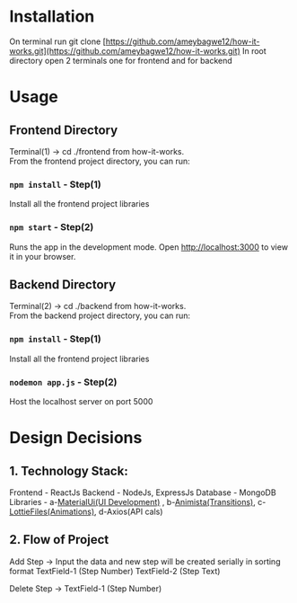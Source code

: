 # Installation

On terminal run git clone [https://github.com/ameybagwe12/how-it-works.git](https://github.com/ameybagwe12/how-it-works.git)
In root directory open 2 terminals one for frontend and for backend

# Usage

## Frontend Directory

Terminal(1) -> cd ./frontend from how-it-works.\
From the frontend project directory, you can run:

### `npm install` - Step(1)

Install all the frontend project libraries

### `npm start` - Step(2)

Runs the app in the development mode.
Open [http://localhost:3000](http://localhost:3000) to view it in your browser.

## Backend Directory

Terminal(2) -> cd ./backend from how-it-works.\
From the backend project directory, you can run:

### `npm install` - Step(1)

Install all the frontend project libraries

### `nodemon app.js` - Step(2)

Host the localhost server on port 5000

# Design Decisions

## 1. Technology Stack:

Frontend - ReactJs
Backend - NodeJs, ExpressJs
Database - MongoDB
Libraries -
a-[MaterialUi(UI Development)](https://mui.com/material-ui/getting-started/) ,
b-[Animista(Transitions)](https://animista.net/),
c-[LottieFiles(Animations)](https://lottiefiles.com/),
d-Axios(API cals)

## 2. Flow of Project

Add Step -> Input the data and new step will be created serially in sorting format
TextField-1 (Step Number)
TextField-2 (Step Text)

Delete Step ->
TextField-1 (Step Number)